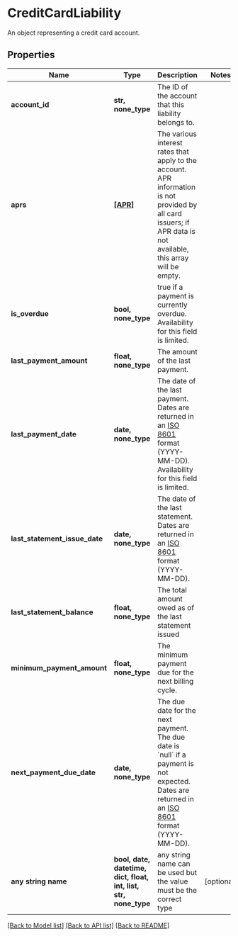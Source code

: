 # CreditCardLiability

An object representing a credit card account.

## Properties
Name | Type | Description | Notes
------------ | ------------- | ------------- | -------------
**account_id** | **str, none_type** | The ID of the account that this liability belongs to. | 
**aprs** | [**[APR]**](APR.md) | The various interest rates that apply to the account. APR information is not provided by all card issuers; if APR data is not available, this array will be empty. | 
**is_overdue** | **bool, none_type** | true if a payment is currently overdue. Availability for this field is limited. | 
**last_payment_amount** | **float, none_type** | The amount of the last payment. | 
**last_payment_date** | **date, none_type** | The date of the last payment. Dates are returned in an [ISO 8601](https://wikipedia.org/wiki/ISO_8601) format (YYYY-MM-DD). Availability for this field is limited. | 
**last_statement_issue_date** | **date, none_type** | The date of the last statement. Dates are returned in an [ISO 8601](https://wikipedia.org/wiki/ISO_8601) format (YYYY-MM-DD). | 
**last_statement_balance** | **float, none_type** | The total amount owed as of the last statement issued | 
**minimum_payment_amount** | **float, none_type** | The minimum payment due for the next billing cycle. | 
**next_payment_due_date** | **date, none_type** | The due date for the next payment. The due date is &#x60;null&#x60; if a payment is not expected. Dates are returned in an [ISO 8601](https://wikipedia.org/wiki/ISO_8601) format (YYYY-MM-DD). | 
**any string name** | **bool, date, datetime, dict, float, int, list, str, none_type** | any string name can be used but the value must be the correct type | [optional]

[[Back to Model list]](../README.md#documentation-for-models) [[Back to API list]](../README.md#documentation-for-api-endpoints) [[Back to README]](../README.md)


